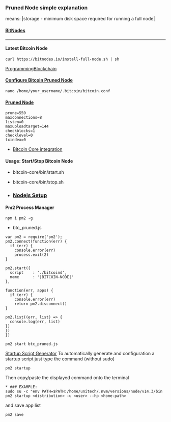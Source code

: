 ### Pruned Node simple explanation
means: |storage - minimum disk space required for running a full node|
#### [BitNodes](https://bitnodes.io)
---
#### Latest Bitcoin Node 
```
curl https://bitnodes.io/install-full-node.sh | sh
```
[ProgrammingBlockchain](https://programmingblockchain.gitbook.io/programmingblockchain)

#### [Configure Bitcoin Pruned Node]()

```
nano /home/your_username/.bitcoin/bitcoin.conf
```
#### [Pruned Node](https://programmingblockchain.gitbook.io/programmingblockchain/wallet/pruned-node)

```
prune=550
maxconnections=8
listen=0
maxuploadtarget=144
checkblocks=1
checklevel=0
txindex=0
```
* [Bitcoin Core integration](https://github.com/bitcoin/bitcoin)


#### Usage: Start/Stop Bitcoin Node
* bitcoin-core/bin/start.sh 
* bitcoin-core/bin/stop.sh

* ### [Nodejs Setup](https://github.com/nvm-sh/nvm)


#### Pm2 Process Manager
```
npm i pm2 -g
```

* btc_pruned.js
```
var pm2 = require('pm2');
pm2.connect(function(err) {
  if (err) {
    console.error(err)
    process.exit(2)
}

pm2.start({
  script    : './bitcoind',
  name      : '|BITCOIN-NODE|'
},

function(err, apps) {
  if (err) {
    console.error(err)
    return pm2.disconnect()
}

pm2.list((err, list) => {
  console.log(err, list)
})
})
})

```
```
pm2 start btc_pruned.js
```

[Startup Script Generator](https://pm2.keymetrics.io/docs/usage/startup/)
To automatically generate and configuration a startup script just type the command (without sudo) 
```
pm2 startup
```
Then copy/paste the displayed command onto the terminal
```
* ### EXAMPLE:
sudo su -c "env PATH=$PATH:/home/unitech/.nvm/versions/node/v14.3/bin pm2 startup <distribution> -u <user> --hp <home-path>
```
and save app list
```
pm2 save
```

